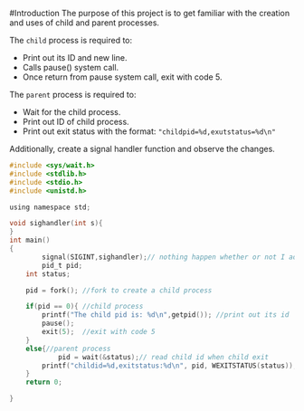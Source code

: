 #Introduction
The purpose of this project is to get familiar with the creation and uses of child and parent processes.

The `child` process is required to:
- Print out its ID and new line.
- Calls pause() system call.
- Once return from pause system call, exit with code 5.

The `parent` process is required to:
- Wait for the child process.
- Print out ID of child process.
- Print out exit status with the format: `"childpid=%d,exutstatus=%d\n"`

Additionally, create a signal handler function and observe the changes. 

```c
#include <sys/wait.h>
#include <stdlib.h>
#include <stdio.h>
#include <unistd.h>

using namespace std;

void sighandler(int s){
}
int main()
{
        signal(SIGINT,sighandler);// nothing happen whether or not I added this line
        pid_t pid;
	int status;

	pid = fork(); //fork to create a child process

	if(pid == 0){ //child process
		printf("The child pid is: %d\n",getpid()); //print out its id
		pause(); 
		exit(5);  //exit with code 5
	}
	else{//parent process
	        pid = wait(&status);// read child id when child exit
		printf("childid=%d,exitstatus:%d\n", pid, WEXITSTATUS(status));
	}
	return 0;

}
```
